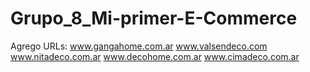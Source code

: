 # Grupo_8_Mi-primer-E-Commerce
Agrego URLs:
    www.gangahome.com.ar
    www.valsendeco.com
    www.nitadeco.com.ar
    www.decohome.com.ar
    www.cimadeco.com.ar
